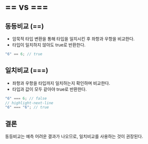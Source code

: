 # == vs ===

## 동등비교 (==)

- 암묵적 타입 변환을 통해 타입을 일치시킨 후 좌항과 우항을 비교한다.
- 타입이 일치하지 않아도 true로 반환한다.

```js
"6" == 6; // true
```

## 일치비교 (===)

- 좌항과 우항을 타입까지 일치하는지 확인하며 비교한다.
- 타입과 값이 모두 같아야 true로 반환한다.

```js
"6" === 6; // false
// highlight-next-line
"6" === "6"; // true
```

## 결론

동등비교는 예측 어려운 결과가 나오므로, 일치비교를 사용하는 것이 권장된다.
